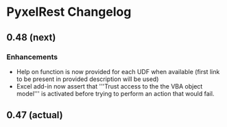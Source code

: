 # PyxelRest Changelog #

## 0.48 (next) ##

### Enhancements ###

- Help on function is now provided for each UDF when available (first link to be present in provided description will be used)
- Excel add-in now assert that '''Trust access to the the VBA object model''' is activated before trying to perform an action that would fail.

## 0.47 (actual) ##


